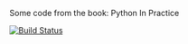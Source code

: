 Some code from the book: Python In Practice

[![Build Status](https://magnum.travis-ci.com/banbanchs/Python_In_Practice.svg?token=jHs4KyiFQgb4QGz9MPzT)](https://magnum.travis-ci.com/banbanchs/Python_In_Practice)
